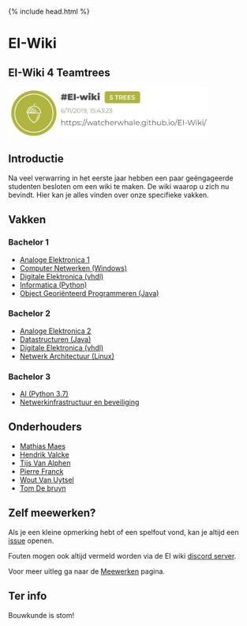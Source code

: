 {% include head.html %}
# EI-Wiki
## EI-Wiki 4 Teamtrees
<img src="teamtrees.jpg" height="100px">

## Introductie
Na veel verwarring in het eerste jaar hebben een paar geëngageerde studenten besloten om een wiki te maken. De wiki waarop u zich nu bevindt. Hier kan je alles vinden over onze specifieke vakken.

## Vakken
### Bachelor 1

* [Analoge Elektronica 1]()
* [Computer Netwerken (Windows)](Computer-Netwerken/Home)
* [Digitale Elektronica (vhdl)](DigitaleElektronica/Home)
* [Informatica (Python)](Informatica/Home)
* [Object Georiënteerd Programmeren (Java)](Java/Home)

### Bachelor 2
    
* [Analoge Elektronica 2]()
* [Datastructuren (Java)](Datastructuren/Home)
* [Digitale Elektronica (vhdl)](DigitaleElektronica/Home)
* [Netwerk Architectuur (Linux)](Netwerk-Architectuur/Home)

### Bachelor 3

* [AI (Python 3.7)](AI/Home)
* [Netwerkinfrastructuur en beveiliging](Infrastructuur/Home)

## Onderhouders
* [Mathias Maes](https://github.com/WatcherWhale)
* [Hendrik Valcke](https://github.com/Hendrik-Valcke)
* [Tijs Van Alphen](https://github.com/TissieVA)
* [Pierre Franck](https://github.com/pixar02)
* [Wout Van Uytsel](https://github.com/Wocco)
* [Tom De bruyn](https://github.com/TomD011099)

## Zelf meewerken?
Als je een kleine opmerking hebt of een spelfout vond, kan je altijd een [issue](https://github.com/WatcherWhale/EI-Wiki/issues) openen.

Fouten mogen ook altijd vermeld worden via de EI wiki [discord server](https://discord.gg/c2JYe4H).

Voor meer uitleg ga naar de [Meewerken](Meewerken) pagina.

## Ter info
Bouwkunde is stom! 
